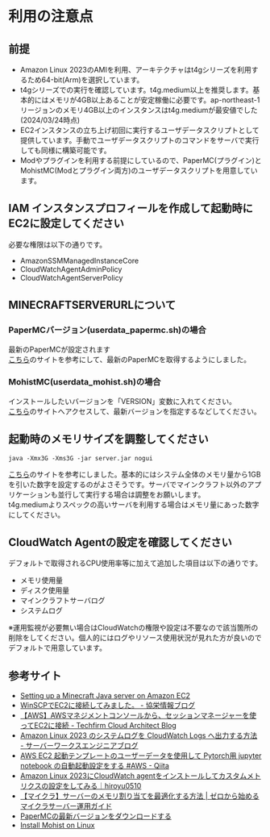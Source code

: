 # 利用の注意点

## 前提

- Amazon Linux 2023のAMIを利用、アーキテクチャはt4gシリーズを利用するため64-bit(Arm)を選択しています。
- t4gシリーズでの実行を確認しています。t4g.medium以上を推奨します。基本的にはメモリが4GB以上あることが安定稼働に必要です。ap-northeast-1リージョンのメモリ4GB以上のインスタンスはt4g.mediumが最安値でした(2024/03/24時点)
- EC2インスタンスの立ち上げ初回に実行するユーザデータスクリプトとして提供しています。手動でユーザデータスクリプトのコマンドをサーバで実行しても同様に構築可能です。
- Modやプラグインを利用する前提にしているので、PaperMC(プラグイン)とMohistMC(Modとプラグイン両方)のユーザデータスクリプトを用意しています。

## IAM インスタンスプロフィールを作成して起動時にEC2に設定してください

必要な権限は以下の通りです。

- AmazonSSMManagedInstanceCore
- CloudWatchAgentAdminPolicy
- CloudWatchAgentServerPolicy

## MINECRAFTSERVERURLについて

### PaperMCバージョン(userdata_papermc.sh)の場合

最新のPaperMCが設定されます  
[こちら](https://zenn.dev/isksss/articles/373991b9377784)のサイトを参考にして、最新のPaperMCを取得するようにしました。

### MohistMC(userdata_mohist.sh)の場合

インストールしたいバージョンを「VERSION」変数に入れてください。  
[こちら](https://mohistmc.com/downloadSoftware?project=mohist)のサイトへアクセスして、最新バージョンを指定するなどしてください。

## 起動時のメモリサイズを調整してください

`java -Xmx3G -Xms3G -jar server.jar nogui`

[こちら](https://game.xserver.ne.jp/minecraft-media/memory-allocation/)のサイトを参考にしました。基本的にはシステム全体のメモリ量から1GBを引いた数字を設定するのがよさそうです。サーバでマインクラフト以外のアプリケーションも並行して実行する場合は調整をお願いします。  
t4g.mediumよりスペックの高いサーバを利用する場合はメモリ量にあった数字にしてください。

## CloudWatch Agentの設定を確認してください

デフォルトで取得されるCPU使用率等に加えて追加した項目は以下の通りです。

- メモリ使用量
- ディスク使用量
- マインクラフトサーバログ
- システムログ

※運用監視が必要無い場合はCloudWatchの権限や設定は不要なので該当箇所の削除をしてください。個人的にはログやリソース使用状況が見れた方が良いのでデフォルトで用意しています。

## 参考サイト

- [Setting up a Minecraft Java server on Amazon EC2](https://aws.amazon.com/jp/blogs/gametech/setting-up-a-minecraft-java-server-on-amazon-ec2/)
- [WinSCPでEC2に接続してみました。 - 協栄情報ブログ](https://cloud5.jp/winscp-ec2/)
- [【AWS】AWSマネジメントコンソールから、セッションマネージャーを使ってEC2に接続 - Techfirm Cloud Architect Blog](https://techblog.techfirm.co.jp/entry/aws-ssm-ec2-access-from-aws-console)
- [Amazon Linux 2023 のシステムログを CloudWatch Logs へ出力する方法 - サーバーワークスエンジニアブログ](https://blog.serverworks.co.jp/how-to-export-system-logs-of-amazon-linux-2023-to-cloudwatch-logs)
- [AWS EC2 起動テンプレートのユーザーデータを使用して Pytorch用 jupyter notebook の自動起動設定をする #AWS - Qiita](https://qiita.com/ground0state/items/09c43976b14ecef83d2a)
- [Amazon Linux 2023にCloudWatch agentをインストールしてカスタムメトリクスの設定をしてみる｜hiroyu0510](https://note.com/hiroyu0510/n/n0e6d19397218)
- [【マイクラ】サーバーのメモリ割り当てを最適化する方法 | ゼロから始めるマイクラサーバー運用ガイド](https://game.xserver.ne.jp/minecraft-media/memory-allocation/)
- [PaperMCの最新バージョンをダウンロードする](https://zenn.dev/isksss/articles/373991b9377784)
- [Install Mohist on Linux](https://mohistmc.com/mohist/docs/en-us/installation/linux)

